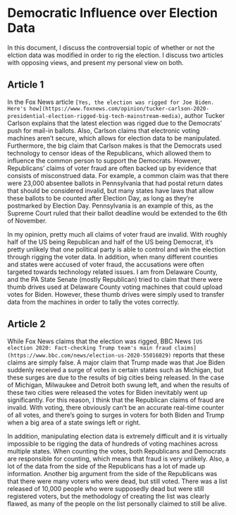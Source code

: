 
# Democratic Influence over Election Data 
In this document, I discuss the controversial topic of whether or not the elction data was modified in order to rig the election. I discuss two articles with opposing views, and present my personal view on both. 

## Article 1
In the Fox News article `[Yes, the election was rigged for Joe Biden. Here's how](https://www.foxnews.com/opinion/tucker-carlson-2020-presidential-election-rigged-big-tech-mainstream-media)`, author Tucker Carlson explains that the latest election was rigged due to the Democrats’ push for mail-in ballots. Also, Carlson claims that electronic voting machines aren’t secure, which allows for election data to be manipulated. Furthermore, the big claim that Carlson makes is that the Democrats used technology to censor ideas of the Republicans, which allowed them to influence the common person to support the Democrats. However, Republicans’ claims of voter fraud are often backed up by evidence that consists of misconstrued data. For example, a common claim was that there were 23,000 absentee ballots in Pennsylvania that had postal return dates that should be considered invalid, but many states have laws that allow these ballots to be counted after Election Day, as long as they’re postmarked by Election Day. Pennsylvania is an example of this, as the Supreme Court ruled that their ballot deadline would be extended to the 6th of November. 

In my opinion, pretty much all claims of voter fraud are invalid. With roughly half of the US being Republican and half of the US being Democrat, it’s pretty unlikely that one political party is able to control and win the election through rigging the voter data. In addition, when many different counties and states were accused of voter fraud, the accusations were often targeted towards technology related issues. I am from Delaware County, and the PA State Senate (mostly Republican) tried to claim that there were thumb drives used at Delaware County voting machines that could upload votes for Biden. However, these thumb drives were simply used to transfer data from the machines in order to tally the votes correctly. 


## Article 2
While Fox News claims that the election was rigged, BBC News `[US election 2020: Fact-checking Trump team's main fraud claims](https://www.bbc.com/news/election-us-2020-55016029)` reports that these claims are simply false. A major claim that Trump made was that Joe Biden suddenly received a surge of votes in certain states such as Michigan, but these surges are due to the results of big cities being released. In the case of Michigan, Milwaukee and Detroit both swung left, and when the results of these two cities were released the votes for Biden inevitably went up significantly. For this reason, I think that the Republican claims of fraud are invalid. With voting, there obviously can’t be an accurate real-time counter of all votes, and there’s going to surges in voters for both Biden and Trump when a big area of a state swings left or right. 

In addition, manipulating election data is extremely difficult and it is virtually impossible to be rigging the data of hundreds of voting machines across multiple states. When counting the votes, both Republicans and Democrats are responsible for counting, which means that fraud is very unlikely. Also, a lot of the data from the side of the Republicans has a lot of made up information. Another big argument from the side of the Republicans was that there were many voters who were dead, but still voted. There was a list released of 10,000 people who were supposedly dead but were still registered voters, but the methodology of creating the list was clearly flawed, as many of the people on the list personally claimed to still be alive. 


